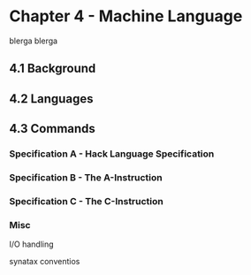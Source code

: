 # Chapter 4 - Machine Language

blerga blerga

## 4.1 Background

## 4.2 Languages

## 4.3 Commands

### Specification A - Hack Language Specification

### Specification B - The A-Instruction

### Specification C - The C-Instruction

### Misc

I/O handling

synatax conventios

